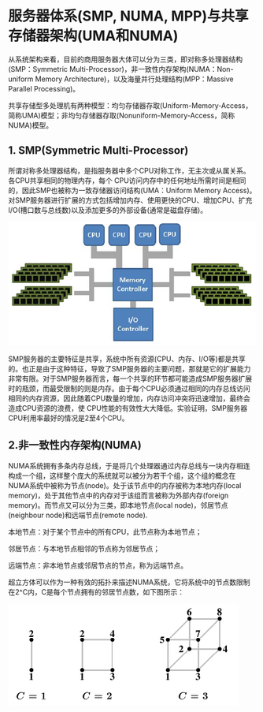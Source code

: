 # 服务器体系(SMP, NUMA, MPP)与共享存储器架构(UMA和NUMA)

从系统架构来看，目前的商用服务器大体可以分为三类，即对称多处理器结构(SMP：Symmetric Multi-Processor)，非一致性内存架构(NUMA：Non-uniform Memory Architecture)，以及海量并行处理结构(MPP：Massive Parallel Processing)。

共享存储型多处理机有两种模型：均匀存储器存取(Uniform-Memory-Access，简称UMA)模型；非均匀存储器存取(Nonuniform-Memory-Access，简称NUMA)模型。

## 1. SMP(Symmetric Multi-Processor)

所谓对称多处理器结构，是指服务器中多个CPU对称工作，无主次或从属关系。各CPU共享相同的物理内存，每个 CPU访问内存中的任何地址所需时间是相同的，因此SMP也被称为一致存储器访问结构(UMA：Uniform Memory Access)。对SMP服务器进行扩展的方式包括增加内存、使用更快的CPU、增加CPU、扩充I/O(槽口数与总线数)以及添加更多的外部设备(通常是磁盘存储)。

![](./img/smp_architecture.jpg)

SMP服务器的主要特征是共享，系统中所有资源(CPU、内存、I/O等)都是共享的。也正是由于这种特征，导致了SMP服务器的主要问题，那就是它的扩展能力非常有限。对于SMP服务器而言，每一个共享的环节都可能造成SMP服务器扩展时的瓶颈，而最受限制的则是内存。由于每个CPU必须通过相同的内存总线访问相同的内存资源，因此随着CPU数量的增加，内存访问冲突将迅速增加，最终会造成CPU资源的浪费，使 CPU性能的有效性大大降低。实验证明，SMP服务器CPU利用率最好的情况是2至4个CPU。 

## 2.非一致性内存架构(NUMA)

NUMA系统拥有多条内存总线，于是将几个处理器通过内存总线与一块内存相连构成一个组，这样整个庞大的系统就可以被分为若干个组，这个组的概念在NUMA系统中被称为节点(node)。处于该节点中的内存被称为本地内存(local memory)，处于其他节点中的内存对于该组而言被称为外部内存(foreign memory)。而节点又可以分为三类，即本地节点(local node)，邻居节点(neighbour node)和远端节点(remote node).

本地节点：对于某个节点中的所有CPU，此节点称为本地节点；

邻居节点：与本地节点相邻的节点称为邻居节点；

远端节点：非本地节点或邻居节点的节点，称为远端节点。

超立方体可以作为一种有效的拓扑来描述NUMA系统，它将系统中的节点数限制在2^C内，C是每个节点拥有的邻居节点数，如下图所示：

![](./img/numa_node.jpg)

